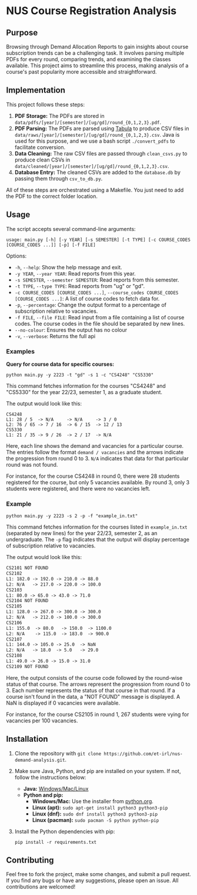 # NUS Course Registration Analysis

## Purpose

Browsing through Demand Allocation Reports to gain insights about course subscription trends can be a challenging task. It involves parsing multiple PDFs for every round, comparing trends, and examining the classes available. This project aims to streamline this process, making analysis of a course's past popularity more accessible and straightforward.

## Implementation

This project follows these steps:

1. **PDF Storage:** The PDFs are stored in `data/pdfs/[year]/[semester]/[ug/gd]/round_{0,1,2,3}.pdf`.
2. **PDF Parsing:** The PDFs are parsed using [Tabula](https://github.com/tabulapdf/tabula-java) to produce CSV files in `data/raws/[year]/[semester]/[ug/gd]/round_{0,1,2,3}.csv`. Java is used for this purpose, and we use a bash script `./convert_pdfs` to facilitate conversion.
3. **Data Cleaning:** The raw CSV files are passed through `clean_csvs.py` to produce clean CSVs in `data/cleaned/[year]/[semester]/[ug/gd]/round_{0,1,2,3}.csv`.
4. **Database Entry:** The cleaned CSVs are added to the `database.db` by passing them through `csv_to_db.py`.

All of these steps are orchestrated using a Makefile. You just need to add the PDF to the correct folder location.

## Usage

The script accepts several command-line arguments:

```shell
usage: main.py [-h] [-y YEAR] [-s SEMESTER] [-t TYPE] [-c COURSE_CODES [COURSE_CODES ...]] [-p] [-f FILE]
```

Options:
- `-h`, `--help`: Show the help message and exit.
- `-y YEAR`, `--year YEAR`: Read reports from this year.
- `-s SEMESTER`, `--semester SEMESTER`: Read reports from this semester.
- `-t TYPE`, `--type TYPE`: Read reports from "ug" or "gd".
- `-c COURSE_CODES [COURSE_CODES ...]`, `--course_codes COURSE_CODES [COURSE_CODES ...]`: A list of course codes to fetch data for.
- `-p`, `--percentage`: Change the output format to a percentage of subscription relative to vacancies.
- `-f FILE`, `--file FILE`: Read input from a file containing a list of course codes. The course codes in the file should be separated by new lines.
- `--no-colour`: Ensures the output has no colour
- `-v`, `--verbose`: Returns the full api


### Examples

**Query for course data for specific courses:**

```shell
python main.py -y 2223 -t "gd" -s 1 -c "CS4248" "CS5330"
```
This command fetches information for the courses "CS4248" and "CS5330" for the year 22/23, semester 1, as a graduate student. 

The output would look like this:

```shell
CS4248
L1: 28 / 5  -> N/A     -> N/A     -> 3 / 0  
L2: 76 / 65 -> 7 / 16  -> 6 / 15  -> 12 / 13
CS5330
L1: 21 / 35 -> 9 / 26  -> 2 / 17  -> N/A
```
Here, each line shows the demand and vacancies for a particular course. The entries follow the format `demand / vacancies` and the arrows indicate the progression from round 0 to 3. `N/A` indicates that data for that particular round was not found. 

For instance, for the course CS4248 in round 0, there were 28 students registered for the course, but only 5 vacancies available. By round 3, only 3 students were registered, and there were no vacancies left. 

### Example

```shell
python main.py -y 2223 -s 2 -p -f "example_in.txt"
```
This command fetches information for the courses listed in `example_in.txt` (separated by new lines) for the year 22/23, semester 2, as an undergraduate. The `-p` flag indicates that the output will display percentage of subscription relative to vacancies.

The output would look like this:

```markdown
CS2101 NOT FOUND
CS2102
L1: 182.0 -> 192.0 -> 210.0 -> 88.0 
L2: N/A   -> 217.0 -> 220.0 -> 100.0
CS2103
L1: 80.0 -> 65.0 -> 43.0 -> 71.0
CS2104 NOT FOUND
CS2105
L1: 128.0 -> 267.0 -> 300.0 -> 300.0
L2: N/A   -> 212.0 -> 100.0 -> 300.0
CS2106
L1: 155.0  -> 80.0   -> 150.0  -> 1100.0
L2: N/A    -> 115.0  -> 183.0  -> 900.0 
CS2107
L1: 144.0 -> 105.0 -> 25.0  -> NaN  
L2: N/A   -> 18.0  -> 5.0   -> 29.0 
CS2108
L1: 49.0 -> 26.0 -> 15.0 -> 31.0
CS2109 NOT FOUND
```
Here, the output consists of the course code followed by the round-wise status of that course. The arrows represent the progression from round 0 to 3. Each number represents the status of that course in that round. If a course isn't found in the data, a "NOT FOUND" message is displayed. A NaN is displayed if 0 vacancies were available.

For instance, for the course CS2105 in round 1, 267 students were vying for vacancies per 100 vacancies.


## Installation

1. Clone the repository with `git clone https://github.com/et-irl/nus-demand-analysis.git`.
2. Make sure Java, Python, and pip are installed on your system. If not, follow the instructions below:

    - **Java:** [Windows/Mac/Linux](https://www.java.com/en/download/help/download_options.html)
    - **Python and pip:**
        - **Windows/Mac:** Use the installer from [python.org](https://www.python.org/downloads/).
        - **Linux (apt):** `sudo apt-get install python3 python3-pip`
        - **Linux (dnf):** `sudo dnf install python3 python3-pip`
        - **Linux (pacman):** `sudo pacman -S python python-pip`

3. Install the Python dependencies with pip:

    ```shell
    pip install -r requirements.txt
    ```

## Contributing

Feel free to fork the project, make some changes, and submit a pull request. If you find any bugs or have any suggestions, please open an issue. All contributions are welcomed!

